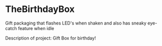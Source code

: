 # TheBirthdayBox
Gift packaging that flashes LED's when shaken and also has sneaky eye-catch feature when idle

Description of project:
 Gift Box for birthday!
 
